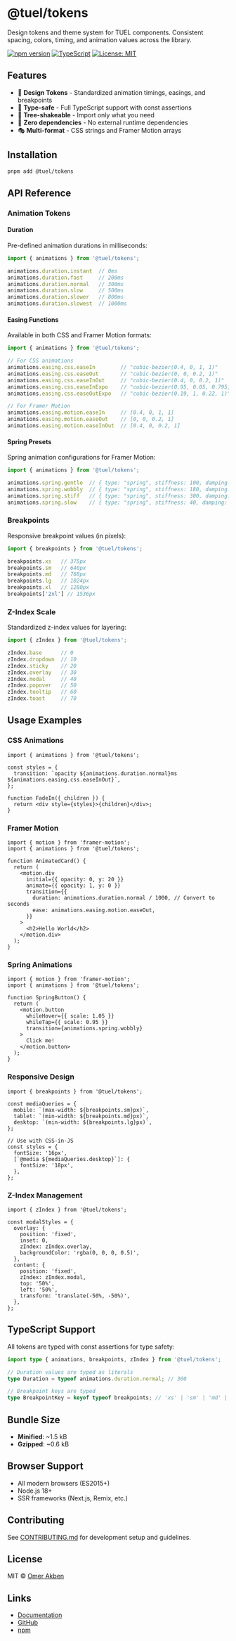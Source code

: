 # @tuel/tokens

Design tokens and theme system for TUEL components. Consistent spacing, colors, timing, and animation values across the library.

[![npm version](https://img.shields.io/npm/v/@tuel/tokens.svg)](https://www.npmjs.com/package/@tuel/tokens)
[![TypeScript](https://img.shields.io/badge/TypeScript-Ready-blue.svg)](https://www.typescriptlang.org/)
[![License: MIT](https://img.shields.io/badge/License-MIT-yellow.svg)](https://opensource.org/licenses/MIT)

## Features

- 🎨 **Design Tokens** - Standardized animation timings, easings, and breakpoints
- 🔧 **Type-safe** - Full TypeScript support with const assertions
- 🌳 **Tree-shakeable** - Import only what you need
- 🚀 **Zero dependencies** - No external runtime dependencies
- 🎭 **Multi-format** - CSS strings and Framer Motion arrays

## Installation

```bash
pnpm add @tuel/tokens
```

## API Reference

### Animation Tokens

#### Duration

Pre-defined animation durations in milliseconds:

```typescript
import { animations } from '@tuel/tokens';

animations.duration.instant  // 0ms
animations.duration.fast     // 200ms
animations.duration.normal   // 300ms
animations.duration.slow     // 500ms
animations.duration.slower   // 800ms
animations.duration.slowest  // 1000ms
```

#### Easing Functions

Available in both CSS and Framer Motion formats:

```typescript
import { animations } from '@tuel/tokens';

// For CSS animations
animations.easing.css.easeIn        // "cubic-bezier(0.4, 0, 1, 1)"
animations.easing.css.easeOut       // "cubic-bezier(0, 0, 0.2, 1)"
animations.easing.css.easeInOut     // "cubic-bezier(0.4, 0, 0.2, 1)"
animations.easing.css.easeInExpo    // "cubic-bezier(0.95, 0.05, 0.795, 0.035)"
animations.easing.css.easeOutExpo   // "cubic-bezier(0.19, 1, 0.22, 1)"

// For Framer Motion
animations.easing.motion.easeIn     // [0.4, 0, 1, 1]
animations.easing.motion.easeOut    // [0, 0, 0.2, 1]
animations.easing.motion.easeInOut  // [0.4, 0, 0.2, 1]
```

#### Spring Presets

Spring animation configurations for Framer Motion:

```typescript
import { animations } from '@tuel/tokens';

animations.spring.gentle  // { type: "spring", stiffness: 100, damping: 15 }
animations.spring.wobbly  // { type: "spring", stiffness: 180, damping: 12 }
animations.spring.stiff   // { type: "spring", stiffness: 300, damping: 20 }
animations.spring.slow    // { type: "spring", stiffness: 40, damping: 20 }
```

### Breakpoints

Responsive breakpoint values (in pixels):

```typescript
import { breakpoints } from '@tuel/tokens';

breakpoints.xs   // 375px
breakpoints.sm   // 640px
breakpoints.md   // 768px
breakpoints.lg   // 1024px
breakpoints.xl   // 1280px
breakpoints['2xl'] // 1536px
```

### Z-Index Scale

Standardized z-index values for layering:

```typescript
import { zIndex } from '@tuel/tokens';

zIndex.base      // 0
zIndex.dropdown  // 10
zIndex.sticky    // 20
zIndex.overlay   // 30
zIndex.modal     // 40
zIndex.popover   // 50
zIndex.tooltip   // 60
zIndex.toast     // 70
```

## Usage Examples

### CSS Animations

```tsx
import { animations } from '@tuel/tokens';

const styles = {
  transition: `opacity ${animations.duration.normal}ms ${animations.easing.css.easeInOut}`,
};

function FadeIn({ children }) {
  return <div style={styles}>{children}</div>;
}
```

### Framer Motion

```tsx
import { motion } from 'framer-motion';
import { animations } from '@tuel/tokens';

function AnimatedCard() {
  return (
    <motion.div
      initial={{ opacity: 0, y: 20 }}
      animate={{ opacity: 1, y: 0 }}
      transition={{
        duration: animations.duration.normal / 1000, // Convert to seconds
        ease: animations.easing.motion.easeOut,
      }}
    >
      <h2>Hello World</h2>
    </motion.div>
  );
}
```

### Spring Animations

```tsx
import { motion } from 'framer-motion';
import { animations } from '@tuel/tokens';

function SpringButton() {
  return (
    <motion.button
      whileHover={{ scale: 1.05 }}
      whileTap={{ scale: 0.95 }}
      transition={animations.spring.wobbly}
    >
      Click me!
    </motion.button>
  );
}
```

### Responsive Design

```tsx
import { breakpoints } from '@tuel/tokens';

const mediaQueries = {
  mobile: `(max-width: ${breakpoints.sm}px)`,
  tablet: `(min-width: ${breakpoints.md}px)`,
  desktop: `(min-width: ${breakpoints.lg}px)`,
};

// Use with CSS-in-JS
const styles = {
  fontSize: '16px',
  [`@media ${mediaQueries.desktop}`]: {
    fontSize: '18px',
  },
};
```

### Z-Index Management

```tsx
import { zIndex } from '@tuel/tokens';

const modalStyles = {
  overlay: {
    position: 'fixed',
    inset: 0,
    zIndex: zIndex.overlay,
    backgroundColor: 'rgba(0, 0, 0, 0.5)',
  },
  content: {
    position: 'fixed',
    zIndex: zIndex.modal,
    top: '50%',
    left: '50%',
    transform: 'translate(-50%, -50%)',
  },
};
```

## TypeScript Support

All tokens are typed with const assertions for type safety:

```typescript
import type { animations, breakpoints, zIndex } from '@tuel/tokens';

// Duration values are typed as literals
type Duration = typeof animations.duration.normal; // 300

// Breakpoint keys are typed
type BreakpointKey = keyof typeof breakpoints; // 'xs' | 'sm' | 'md' | ...
```

## Bundle Size

- **Minified**: ~1.5 kB
- **Gzipped**: ~0.6 kB

## Browser Support

- All modern browsers (ES2015+)
- Node.js 18+
- SSR frameworks (Next.js, Remix, etc.)

## Contributing

See [CONTRIBUTING.md](../../CONTRIBUTING.md) for development setup and guidelines.

## License

MIT © [Omer Akben](https://github.com/omerakben)

## Links

- [Documentation](https://tuel.ai/docs/tokens)
- [GitHub](https://github.com/omerakben/tuel)
- [npm](https://www.npmjs.com/package/@tuel/tokens)
